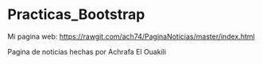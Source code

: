 # Practicas_Bootstrap

Mi pagina web: https://rawgit.com/ach74/PaginaNoticias/master/index.html

Pagina de noticias hechas por Achrafa El Ouakili